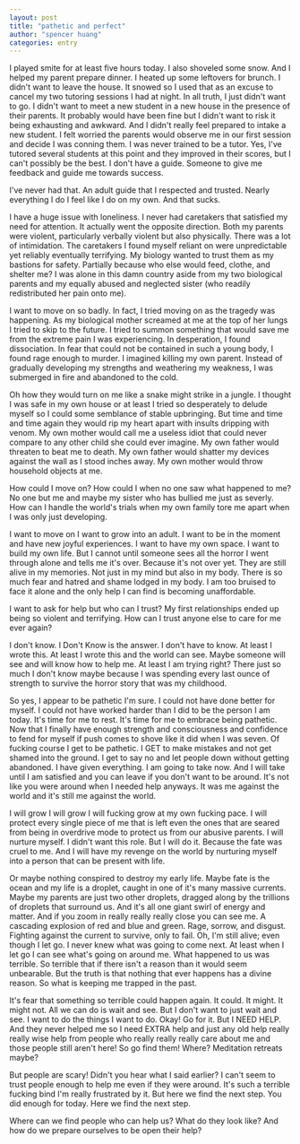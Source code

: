 ```yaml
---
layout: post
title: "pathetic and perfect"
author: "spencer huang"
categories: entry
---
```


I played smite for at least five hours today. I also shoveled some snow. And I helped my parent prepare dinner. I heated up some leftovers for brunch. I didn't want to leave the house. It snowed so I used that as an excuse to cancel my two tutoring sessions I had at night. In all truth, I just didn't want to go. I didn't want to meet a new student in a new house in the presence of their parents. It probably would have been fine but I didn't want to risk it being exhausting and awkward. And I didn't really feel prepared to intake a new student. I felt worried the parents would observe me in our first session and decide I was conning them. I was never trained to be a tutor. Yes, I've tutored several students at this point and they improved in their scores, but I can't possibly be the best. I don't have a guide. Someone to give me feedback and guide me towards success. 

I've never had that. An adult guide that I respected and trusted. Nearly everything I do I feel like I do on my own. And that sucks. 

I have a huge issue with loneliness. I never had caretakers that satisfied my need for attention. It actually went the opposite direction. Both my parents were violent, particularly verbally violent but also physically. There was a lot of intimidation. The caretakers I found myself reliant on were unpredictable yet reliably eventually terrifying. My biology wanted to trust them as my bastions for safety. Partially because who else would feed, clothe, and shelter me? I was alone in this damn country aside from my two biological parents and my equally abused and neglected sister (who readily redistributed her pain onto me). 

I want to move on so badly. In fact, I tried moving on as the tragedy was happening. As my biological mother screamed at me at the top of her lungs I tried to skip to the future. I tried to summon something that would save me from the extreme pain I was experiencing. In desperation, I found dissociation. In fear that could not be contained in such a young body, I found rage enough to murder. I imagined killing my own parent. Instead of gradually developing my strengths and weathering my weakness, I was submerged in fire and abandoned to the cold. 

Oh how they would turn on me like a snake might strike in a jungle. I thought I was safe in my own house or at least I tried so desperately to delude myself so I could some semblance of stable upbringing. But time and time and time again they would rip my heart apart with insults dripping with venom. My own mother would call me a useless idiot that could never compare to any other child she could ever imagine. My own father would threaten to beat me to death. My own father would shatter my devices against the wall as I stood inches away. My own mother would throw household objects at me.

How could I move on? How could I when no one saw what happened to me? No one but me and maybe my sister who has bullied me just as severly. How can I handle the world's trials when my own family tore me apart when I was only just developing. 

I want to move on I want to grow into an adult. I want to be in the moment and have new joyful experiences. I want to have my own space. I want to build my own life. But I cannot until someone sees all the horror I went through alone and tells me it's over. Because it's not over yet. They are still alive in my memories. Not just in my mind but also in my body. There is so much fear and hatred and shame lodged in my body. I am too bruised to face it alone and the only help I can find is becoming unaffordable. 

I want to ask for help but who can I trust? My first relationships ended up being so violent and terrifying. How can I trust anyone else to care for me ever again? 

I don't know. I Don't Know is the answer. I don't have to know. At least I wrote this. At least I wrote this and the world can see. Maybe someone will see and will know how to help me. At least I am trying right? There just so much I don't know maybe because I was spending every last ounce of strength to survive the horror story that was my childhood. 

So yes, I appear to be pathetic I'm sure. I could not have done better for myself. I could not have worked harder than I did to be the person I am today. It's time for me to rest. It's time for me to embrace being pathetic. Now that I finally have enough strength and consciousness and confidence to fend for myself if push comes to shove like it did when I was seven. Of fucking course I get to be pathetic. I GET to make mistakes and not get shamed into the ground. I get to say no and let people down without getting abandoned. I have given everything. I am going to take now. And I will take until I am satisfied and you can leave if you don't want to be around. It's not like you were around when I needed help anyways. It was me against the world and it's still me against the world. 

I will grow I will grow I will fucking grow at my own fucking pace. I will protect every single piece of me that is left even the ones that are seared from being in overdrive mode to protect us from our abusive parents. I will nurture myself. I didn't want this role. But I will do it. Because the fate was cruel to me. And I will have my revenge on the world by nurturing myself into a person that can be present with life. 

Or maybe nothing conspired to destroy my early life. Maybe fate is the ocean and my life is a droplet, caught in one of it's many massive currents. Maybe my parents are just two other droplets, dragged along by the trillions of droplets that surround us. And it's all one giant swirl of energy and matter. And if you zoom in really really really close you can see me. A cascading explosion of red and blue and green. Rage, sorrow, and disgust. Fighting against the current to survive, only to fail. Oh, I'm still alive; even though I let go. I never knew what was going to come next. At least when I let go I can see what's going on around me. What happened to us was terrible. So terrible that if there isn't a reason than it would seem unbearable. But the truth is that nothing that ever happens has a divine reason. So what is keeping me trapped in the past. 

It's fear that something so terrible could happen again. It could. It might. It might not. All we can do is wait and see. But I don't want to just wait and see. I want to do the things I want to do. Okay! Go for it. But I NEED HELP. And they never helped me so I need EXTRA help and just any old help really really wise help from people who really really really care about me and those people still aren't here! So go find them! Where? Meditation retreats maybe? 

But people are scary! Didn't you hear what I said earlier? I can't seem to trust people enough to help me even if they were around. It's such a terrible fucking bind I'm really frustrated by it. But here we find the next step. You did enough for today. Here we find the next step. 

Where can we find people who can help us? What do they look like? And how do we prepare ourselves to be open their help?